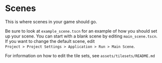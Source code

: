 # Scenes

This is where scenes in your game should go.

Be sure to look at `example_scene.tscn` for an example of how you should set up your scene. You can start with a blank scene by editing `main_scene.tscn`. If you want to change the default scene, edit  
`Project > Project Settings > Application > Run > Main Scene`. 

For information on how to edit the tile sets, see `assets/tilesets/README.md`